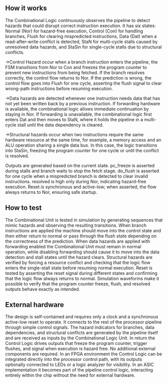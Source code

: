 <!---

This file is used to generate your project datasheet. Please fill in the information below and delete any unused
sections.

You can also include images in this folder and reference them in the markdown. Each image must be less than
512 kb in size, and the combined size of all images must be less than 1 MB.
-->

## How it works

The Combinational Logic continuously observes the pipeline to detect hazards that could disrupt correct instruction execution. It has six states: Normal (Nor) for hazard-free execution, Control (Con) for handling branches, Flush for clearing mispredicted instructions, Data (Dat) when a read-after-write conflict is detected, StaN for multi-cycle stalls caused by unresolved data hazards, and StaSin for single-cycle stalls due to structural conflicts.

->Control Hazard occur when a branch instruction enters the pipeline, the FSM transitions from Nor to Con and freezes the program counter to prevent new instructions from being fetched. If the branch resolves correctly, the control flow returns to Nor. If the prediction is wrong, the control flow goes into Flush for one cycle, asserting the flush signal to clear wrong-path instructions before resuming execution.

->Data hazards are detected whenever one instruction needs data that has not yet been written back by a previous instruction. If forwarding hardware is available, the combinational logic allows immediate continuation by staying in Nor. If forwarding is unavailable, the combinational logic first enters Dat and then moves to StaN, where it holds the pipeline in a multi-cycle stall until the data dependency is cleared.

->Structural hazards occur when two instructions require the same hardware resource at the same time, for example, a memory access and an ALU operation sharing a single data bus. In this case, the logic transitions into StaSin, freezing the program counter for one cycle or until the conflict is resolved.

Outputs are generated based on the current state. pc_freeze is asserted during stalls and branch waits to stop the fetch stage. do_flush is asserted for one cycle when a mispredicted branch is detected to clear invalid instructions. resolved is high only during Nor, indicating hazard-free execution. Reset is synchronous and active-low; when asserted, the flow always returns to Nor, ensuring safe startup.

## How to test

The Combinational Unit is tested in simulation by generating sequences that mimic hazards and observing the resulting transitions. When branch instructions are applied the machine should move into the control state and then either return to normal or pass through the flush state depending on the correctness of the prediction. When data hazards are applied with forwarding enabled the Combinational Unit must remain in normal operation, while disabling forwarding should cause it to move into the data detection and stall states until the hazard clears. Structural hazards are verified by forcing a resource conflict and checking that the logic flow enters the single-stall state before resuming normal execution. Reset is tested by asserting the reset signal during different states and confirming that the logic flow always returns to normal. Simulation waveforms make it possible to verify that the program counter freeze, flush, and resolved outputs behave exactly as intended.

## External hardware

The design is self-contained and requires only a clock and a synchronous active-low reset to operate. It connects to the rest of the processor pipeline through simple control signals. The hazard indicators for branches, data dependencies, and structural conflicts are generated by the pipeline itself and are received as inputs by the Combinational Logic Unit. In return the Control Logic drives outputs that freeze the program counter, trigger flushes, and signal when execution is hazard free. No additional external components are required. In an FPGA environment the Control Logic can be integrated directly into the processor control path, with its outputs optionally connected to LEDs or a logic analyzer for visibility. In an ASIC implementation it becomes part of the pipeline control logic, interacting entirely within the chip without the need for external hardware.
